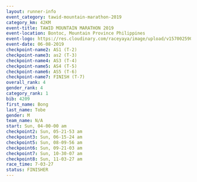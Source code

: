 ```yaml
---
layout: runner-info 
event_category: tawid-mountain-marathon-2019 
category_km: 42KM 
event-title: TAWID MOUNTAIN MARATHON 2019 
event-location: Bontoc, Mountain Province Philippines 
event-logo: https://res.cloudinary.com/raceyaya/image/upload/v1570025905/logo/tawid-mountain_shpquo.png 
event-date: 06-08-2019 
checkpoint-name2: AS1 (T-2) 
checkpoint-name3: as2 (T-3) 
checkpoint-name4: AS3 (T-4) 
checkpoint-name5: AS4 (T-5) 
checkpoint-name6: AS5 (T-6) 
checkpoint-name7: FINISH (T-7) 
overall_rank: 4
gender_rank: 4
category_rank: 1
bib: 4209
first_name: Bong
last_name: Tobe
gender: M
team_name: N/A
start: Sun, 04-00-00 am
checkpoint2: Sun, 05-21-53 am
checkpoint3: Sun, 06-15-24 am
checkpoint5: Sun, 08-09-56 am
checkpoint6: Sun, 09-21-03 am
checkpoint7: Sun, 10-30-07 am
checkpoint8: Sun, 11-03-27 am
race_time: 7-03-27
status: FINISHER
---
```

